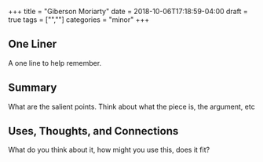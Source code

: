 +++
title = "Giberson Moriarty"
date = 2018-10-06T17:18:59-04:00
draft = true
tags = ["",""]
categories = "minor"
+++
## One Liner
A one line to help remember.

## Summary
What are the salient points. Think about what the piece is, the argument, etc

## Uses, Thoughts, and Connections
What do you think about it, how might you use this, does it fit?

